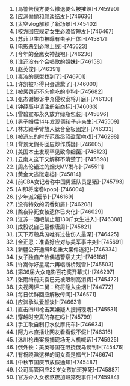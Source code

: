 
1. [乌警告俄方要么撤退要么被摧毁]-[745990]
1. [应渊偷偷和颜淡结发]-[746636]
1. [太空vlog解锁了新场景]-[745402]
1. [校方回应规定女生必须留短发]-[746467]
1. [苏菲卫生巾被曝有虫子尸体]-[745817]
1. [电影恶到必除上线]-[745623]
1. [今年的金鹰女神战袍]-[746236]
1. [谁还没有个会唱歌的姐妹]-[746158]
1. [赵英俊]-[746391]
1. [毒液的原型找到了]-[746701]
1. [许凯被吓得只会道歉了]-[746000]
1. [被惩罚还不忘偷吃的小狗]-[745682]
1. [张杰谢娜诉中介侵权案将开庭]-[746130]
1. [钟薛高申请注册新商标]-[746033]
1. [雪碧宣布永久放弃绿瓶包装]-[745896]
1. [男子婚后14年发现俩孩子非亲生]-[745509]
1. [林志颖手臂放入钛合金板固定]-[746333]
1. [被遗忘的时光范丞丞蓝盈莹吻戏]-[746298]
1. [背景太假哥回应炒作质疑]-[746605]
1. [美国本土发现罕见致命细菌]-[746123]
1. [云南人这下又解释不清楚了]-[745898]
1. [周杰伦错过的烟火MV发布]-[745511]
1. [黄金大逃狱定档]-[745814]
1. [前CBA女记者称中国男篮队员是猪]-[745793]
1. [AI即将席卷kpop]-[746004]
1. [少年派2细节]-[746169]
1. [没有特效的沉香如屑]-[746208]
1. [熬夜猝死女孩遗体已火化]-[746029]
1. [江苏一酒吧禁止超130斤女生进入]-[746388]
1. [成毅说自己最像唐周]-[745821]
1. [天下万般兵刃唯有过往伤人最深]-[746425]
1. [金正恩：准备好应对与美军事冲突]-[745691]
1. [新疆公开通缉5名重大案件逃犯]-[746334]
1. [女子独自产检偶遇警察丈夫]-[746188]
1. [许嵩你好星期六再唱断桥残雪]-[745503]
1. [第36届大众电影百花奖开幕式]-[746297]
1. [张雨绮前夫袁巴元被限制高消费]-[745472]
1. [央视网评二舅：终将隐入尘烟]-[744772]
1. [每日优鲜回应解散传闻]-[746571]
1. [应渊承认爱颜淡]-[746631]
1. [直击四川枪击案嫌疑人搜捕现场]-[745531]
1. [穿越时空真的存在吗]-[745799]
1. [手工耿自制打水仗摩托车]-[746634]
1. [阿力木直播让网友看看假不假]-[746316]
1. [沐川枪击案搜捕现场无人机喊话]-[745925]
1. [俄外长：美英等国在阻挠俄乌谈判]-[745476]
1. [有祝晓晗这样的闺女真是福气]-[746674]
1. [中秋节国庆节放假通知]-[745487]
1. [公司高管回应22岁女孩加班猝死]-[745887]
1. [官方介入女孩熬夜加班猝死事件]-[745984]